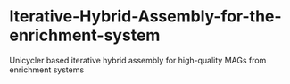 # Iterative-Hybrid-Assembly-for-the-enrichment-system
Unicycler based iterative hybrid assembly for high-quality MAGs from enrichment systems


